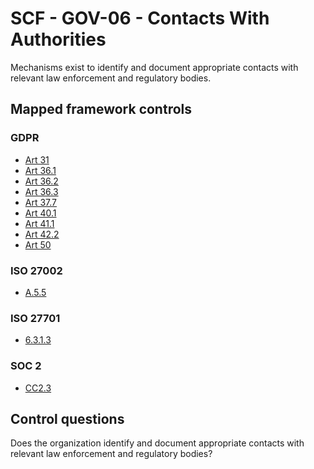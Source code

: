 # SCF - GOV-06 - Contacts With Authorities
Mechanisms exist to identify and document appropriate contacts with relevant law enforcement and regulatory bodies.
## Mapped framework controls
### GDPR
- [Art 31](../gdpr/art31.md)
- [Art 36.1](../gdpr/art36.md#Article-361)
- [Art 36.2](../gdpr/art36.md#Article-362)
- [Art 36.3](../gdpr/art36.md#Article-363)
- [Art 37.7](../gdpr/art37.md#Article-377)
- [Art 40.1](../gdpr/art40.md#Article-401)
- [Art 41.1](../gdpr/art41.md#Article-411)
- [Art 42.2](../gdpr/art42.md#Article-422)
- [Art 50](../gdpr/art50.md)
  
### ISO 27002
- [A.5.5](../iso27002/a-5.md#a55)
  
### ISO 27701
- [6.3.1.3](../iso27701/6313.md)
  
### SOC 2
- [CC2.3](../soc2/cc23.md)
  
## Control questions
Does the organization identify and document appropriate contacts with relevant law enforcement and regulatory bodies?
  